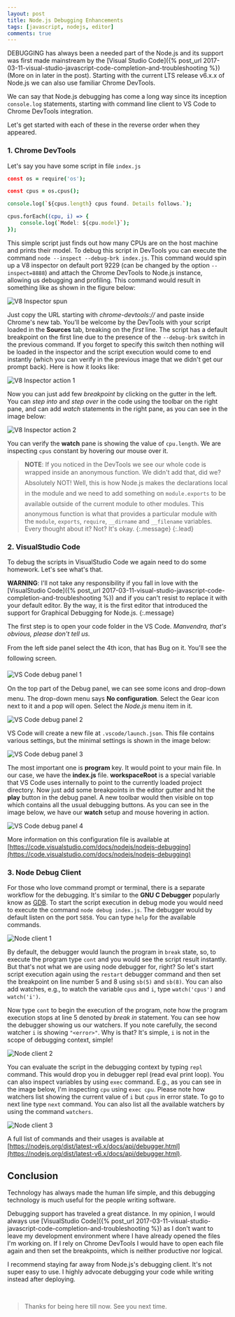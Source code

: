 ```yaml
---
layout: post
title: Node.js Debugging Enhancements
tags: [javascript, nodejs, editor]
comments: true
---
```


DEBUGGING has always been a needed part of the Node.js and its support was first made mainstream by the [Visual Studio Code]({% post_url 2017-03-11-visual-studio-javascript-code-completion-and-troubleshooting %}) (More on in later in the post). Starting with the current LTS release v6.x.x of Node.js we can also use familiar Chrome DevTools.

We can say that Node.js debugging has come a long way since its inception `console.log` statements, starting with command line client to VS Code to Chrome DevTools integration.

Let's get started with each of these in the reverse order when they appeared.

### 1. Chrome DevTools
Let's say you have some script in file `index.js`

~~~coffee
const os = require('os');

const cpus = os.cpus();

console.log(`${cpus.length} cpus found. Details follows.`);

cpus.forEach((cpu, i) => {
    console.log(`Model: ${cpu.model}`);
});
~~~

This simple script just finds out how many CPUs are on the host machine and prints their model. To debug this script in DevTools you can execute the command `node --inspect --debug-brk index.js`. This command would spin up a V8 inspector on default port 9229 (can be changed by the option `--inspect=8888`) and attach the Chrome DevTools to Node.js instance, allowing us debugging and profiling. This command would result in something like as shown in the figure below:

![V8 Inspector spun](/assets/img/nodejs-debugging-enhancements/inspector-spun.png)

Just copy the URL starting with *chrome-devtools://* and paste inside Chrome's new tab. You'll be welcome by the DevTools with your script loaded in the **Sources** tab, breaking on the *first* line. The script has a default breakpoint on the first line due to the presence of the `--debug-brk` switch in the previous command. If you forget to specify this switch then nothing will be loaded in the inspector and the script execution would come to end instantly (which you can verify in the previous image that we didn't get our prompt back). Here is how it looks like:

![V8 Inspector action 1](/assets/img/nodejs-debugging-enhancements/inspector-in-action.png)

Now you can just add few *breakpoint* by clicking on the gutter in the left. You can *step into* and *step over* in the code using the toolbar on the right pane, and can add *watch* statements in the right pane, as you can see in the image below:

![V8 Inspector action 2](/assets/img/nodejs-debugging-enhancements/inspector-in-action-2.png)

You can verify the **watch** pane is showing the value of `cpu.length`. We are inspecting `cpus` constant by hovering our mouse over it.

> **NOTE**: If you noticed in the DevTools we see our whole code is wrapped inside an anonymous function. We didn't add that, did we? Absolutely NOT! Well, this is how Node.js makes the declarations local in the module and we need to add something on `module.exports` to be available outside of the current module to other modules. This anonymous function is what that provides a particular module with the `module`, `exports`, `require`, `__dirname` and `__filename` variables. Every thought about it? Not? It's okay.
{:.message}
{:.lead}


### 2. VisualStudio Code
To debug the scripts in VisualStudio Code we again need to do some homework. Let's see what's that.

**WARNING**: I'll not take any responsibility if you fall in love with the [VisualStudio Code]({% post_url 2017-03-11-visual-studio-javascript-code-completion-and-troubleshooting %}) and if you can't resist to replace it with your default editor. By the way, it is the first editor that introduced the support for Graphical Debugging for Node.js.
{:.message}

The first step is to open your code folder in the VS Code. *Manvendra, that's obvious, please don't tell us.*

From the left side panel select the 4th icon, that has Bug on it. You'll see the following screen.  

![VS Code debug panel 1](/assets/img/nodejs-debugging-enhancements/vscode-debug-panel.png)

On the top part of the Debug panel, we can see some icons and drop-down menu. The drop-down menu says **No configuration**. Select the Gear icon next to it and a pop will open. Select the *Node.js* menu item in it.

![VS Code debug panel 2](/assets/img/nodejs-debugging-enhancements/vscode-debug-panel-2.png)

VS Code will create a new file at `.vscode/launch.json`. This file contains various settings, but the minimal settings is shown in the image below:

![VS Code debug panel 3](/assets/img/nodejs-debugging-enhancements/vscode-debug-panel-3.png)

The most important one is **program** key. It would point to your main file. In our case, we have the **index.js** file. **workspaceRoot** is a special variable that VS Code uses internally to point to the currently loaded project directory. Now just add some breakpoints in the editor gutter and hit the **play** button in the debug panel. A new toolbar would then visible on top which contains all the usual debugging buttons. As you can see in the image below, we have our **watch** setup and mouse hovering in action.

![VS Code debug panel 4](/assets/img/nodejs-debugging-enhancements/vscode-debug-panel-4.png)

More information on this configuration file is available at [https://code.visualstudio.com/docs/nodejs/nodejs-debugging](https://code.visualstudio.com/docs/nodejs/nodejs-debugging)


### 3. Node Debug Client
For those who love command prompt or terminal, there is a separate workflow for the debugging. It's similar to the **GNU C Debugger** popularly know as [GDB](https://www.gnu.org/software/gdb/). To start the script execution in debug mode you would need to execute the command `node debug index.js`. The debugger would by default listen on the port `5858`. You can type `help` for the available commands.

![Node client 1](/assets/img/nodejs-debugging-enhancements/node-client.png)

By default, the debugger would launch the program in `break` state, so, to execute the program type `cont` and you would see the script result instantly. But that's not what we are using node debugger for, right? So let's start script execution again using the `restart` debugger command and then set the breakpoint on line number 5 and 8 using `sb(5)` and `sb(8)`. You can also add watches, e.g., to watch the variable `cpus` and `i`, type `watch('cpus')` and `watch('i')`.

Now type `cont` to begin the execution of the program, note how the program execution stops at line 5 denoted by *break in* statement. You can see how the debugger showing us our watchers. If you note carefully, the second watcher `i` is showing `"<error>"`. Why is that? It's simple, `i` is not in the scope of debugging context, simple!

![Node client 2](/assets/img/nodejs-debugging-enhancements/node-client-2.png)

You can evaluate the script in the debugging context by typing `repl` command. This would drop you in debugger repl (read eval print loop). You can also inspect variables by using `exec` command. E.g., as you can see in the image below, I'm inspecting `cpu` using `exec cpu`.  Please note how watchers list showing the current value of `i` but `cpus` in error state. To go to next line type `next` command. You can also list all the available watchers by using the command `watchers`.

![Node client 3](/assets/img/nodejs-debugging-enhancements/node-client-3.png)

A full list of commands and their usages is available at [https://nodejs.org/dist/latest-v6.x/docs/api/debugger.html](https://nodejs.org/dist/latest-v6.x/docs/api/debugger.html).

## Conclusion
Technology has always made the human life simple, and this debugging technology is much useful for the people writing software.

Debugging support has traveled a great distance. In my opinion, I would always use [VisualStudio Code]({% post_url 2017-03-11-visual-studio-javascript-code-completion-and-troubleshooting %}) as I don't want to leave my development environment where I have already opened the files I'm working on. If I rely on Chrome DevTools I would have to open each file again and then set the breakpoints, which is neither productive nor logical.

I recommend staying far away from Node.js's debugging client. It's not super easy to use. I highly advocate debugging your code while writing instead after deploying.


&nbsp;
> Thanks for being here till now. See you next time.


